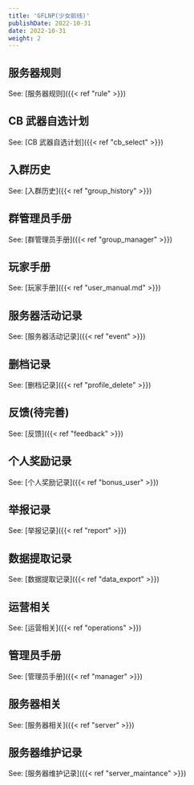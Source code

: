 ```yaml
---
title: 'GFLNP(少女前线)'
publishDate: 2022-10-31
date: 2022-10-31
weight: 2
---
```


## 服务器规则

See: [服务器规则]({{< ref "rule" >}})

## CB 武器自选计划

See: [CB 武器自选计划]({{< ref "cb_select" >}})

## 入群历史

See: [入群历史]({{< ref "group_history" >}})

## 群管理员手册

See: [群管理员手册]({{< ref "group_manager" >}})

## 玩家手册

See: [玩家手册]({{< ref "user_manual.md" >}})

## 服务器活动记录

See: [服务器活动记录]({{< ref "event" >}})

## 删档记录

See: [删档记录]({{< ref "profile_delete" >}})

## 反馈(待完善)

See: [反馈]({{< ref "feedback" >}})

## 个人奖励记录

See: [个人奖励记录]({{< ref "bonus_user" >}})

## 举报记录

See: [举报记录]({{< ref "report" >}})

## 数据提取记录

See: [数据提取记录]({{< ref "data_export" >}})

## 运营相关

See: [运营相关]({{< ref "operations" >}})

## 管理员手册

See: [管理员手册]({{< ref "manager" >}})

## 服务器相关

See: [服务器相关]({{< ref "server" >}})

## 服务器维护记录

See: [服务器维护记录]({{< ref "server_maintance" >}})
